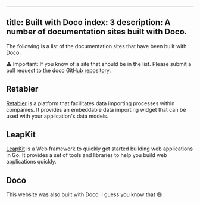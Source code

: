 
---
title: Built with Doco
index: 3
description: A number of documentation sites built with Doco.
---

The following is a list of the documentation sites that have been built with Doco.

⚠️ Important: If you know of a site that should be in the list. Please submit a pull request to the doco [GitHub repository](github.com/paganotoni/doco).

## Retabler
[Retabler](https://retabler.com) is a platform that facilitates data importing processes within companies. It provides an embeddable data importing widget that can be used with your application's data models.

## LeapKit
[LeapKit](https://leapkit.sh) is a Web framework to quickly get started building web applications in Go. It provides a set of tools and libraries to help you build web applications quickly.

## Doco
This website was also built with Doco. I guess you know that 😅.

